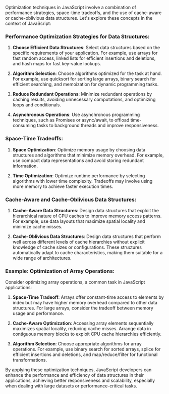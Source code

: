 Optimization techniques in JavaScript involve a combination of performance strategies, space-time tradeoffs, and the use of cache-aware or cache-oblivious data structures. Let's explore these concepts in the context of JavaScript:

### Performance Optimization Strategies for Data Structures:

1. **Choose Efficient Data Structures**: Select data structures based on the specific requirements of your application. For example, use arrays for fast random access, linked lists for efficient insertions and deletions, and hash maps for fast key-value lookups.

2. **Algorithm Selection**: Choose algorithms optimized for the task at hand. For example, use quicksort for sorting large arrays, binary search for efficient searching, and memoization for dynamic programming tasks.

3. **Reduce Redundant Operations**: Minimize redundant operations by caching results, avoiding unnecessary computations, and optimizing loops and conditionals.

4. **Asynchronous Operations**: Use asynchronous programming techniques, such as Promises or async/await, to offload time-consuming tasks to background threads and improve responsiveness.

### Space-Time Tradeoffs:

1. **Space Optimization**: Optimize memory usage by choosing data structures and algorithms that minimize memory overhead. For example, use compact data representations and avoid storing redundant information.

2. **Time Optimization**: Optimize runtime performance by selecting algorithms with lower time complexity. Tradeoffs may involve using more memory to achieve faster execution times.

### Cache-Aware and Cache-Oblivious Data Structures:

1. **Cache-Aware Data Structures**: Design data structures that exploit the hierarchical nature of CPU caches to improve memory access patterns. For example, use data layouts that maximize spatial locality and minimize cache misses.

2. **Cache-Oblivious Data Structures**: Design data structures that perform well across different levels of cache hierarchies without explicit knowledge of cache sizes or configurations. These structures automatically adapt to cache characteristics, making them suitable for a wide range of architectures.

### Example: Optimization of Array Operations:

Consider optimizing array operations, a common task in JavaScript applications:

1. **Space-Time Tradeoff**: Arrays offer constant-time access to elements by index but may have higher memory overhead compared to other data structures. For large arrays, consider the tradeoff between memory usage and performance.

2. **Cache-Aware Optimization**: Accessing array elements sequentially maximizes spatial locality, reducing cache misses. Arrange data in contiguous memory blocks to exploit CPU cache hierarchies efficiently.

3. **Algorithm Selection**: Choose appropriate algorithms for array operations. For example, use binary search for sorted arrays, splice for efficient insertions and deletions, and map/reduce/filter for functional transformations.

By applying these optimization techniques, JavaScript developers can enhance the performance and efficiency of data structures in their applications, achieving better responsiveness and scalability, especially when dealing with large datasets or performance-critical tasks.